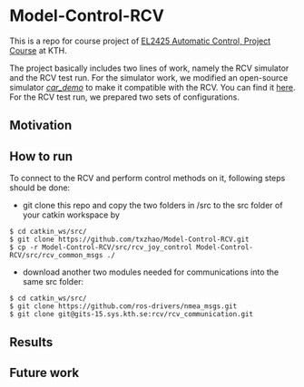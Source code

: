# Model-Control-RCV

This is a repo for course project of [EL2425 Automatic Control, Project Course](https://www.kth.se/social/course/EL2425/) at KTH. 

The project basically includes two lines of work, namely the RCV simulator and the RCV test run. For the simulator work, we modified an open-source simulator [*car_demo*](https://github.com/osrf/car_demo) to make it compatible with the RCV. You can find it [here](https://github.com/txzhao/car_demo). For the RCV test run, we prepared two sets of configurations.

## Motivation



## How to run

To connect to the RCV and perform control methods on it, following steps should be done:

- git clone this repo and copy the two folders in /src to the src folder of your catkin workspace by
```
$ cd catkin_ws/src/
$ git clone https://github.com/txzhao/Model-Control-RCV.git
$ cp -r Model-Control-RCV/src/rcv_joy_control Model-Control-RCV/src/rcv_common_msgs ./
```
- download another two modules needed for communications into the same src folder:
```
$ cd catkin_ws/src/
$ git clone https://github.com/ros-drivers/nmea_msgs.git
$ git clone git@gits-15.sys.kth.se:rcv/rcv_communication.git
```

## Results



## Future work


